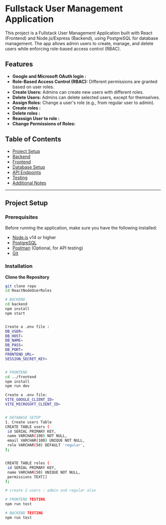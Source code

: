 # Fullstack User Management Application

This project is a Fullstack User Management Application built with React (Frontend) and Node.js/Express (Backend), using PostgreSQL for database management. The app allows admin users to create, manage, and delete users while enforcing role-based access control (RBAC).

## Features

- **Google and Microsoft OAuth login :**
- **Role-Based Access Control (RBAC):** Different permissions are granted based on user roles.
- **Create Users:** Admins can create new users with different roles.
- **Delete Users:** Admins can delete selected users, except for themselves.
- **Assign Roles:** Change a user's role (e.g., from regular user to admin).
- **Create roles :**
- **Delete roles :**
- **Reassign User to role :**
- **Change Permissions of Roles:**

  
## Table of Contents

- [Project Setup](#project-setup)
- [Backend](#backend)
- [Frontend](#frontend)
- [Database Setup](#database-setup)
- [API Endpoints](#api-endpoints)
- [Testing](#testing)
- [Additional Notes](#additional-notes)

---

## Project Setup

### Prerequisites

Before running the application, make sure you have the following installed:

- [Node.js](https://nodejs.org/) v14 or higher
- [PostgreSQL](https://www.postgresql.org/)
- [Postman](https://www.postman.com/) (Optional, for API testing)
- [Git](https://git-scm.com/)

### Installation

**Clone the Repository**
   ```bash
   git clone repo
   cd ReactNodeUserRoles

# BACKEND
cd backend
npm install
npm start


Create a .env file :
DB_USER=
DB_HOST=
DB_NAME=
DB_PASS=
DB_PORT=
FRONTEND_URL=
SESSION_SECRET_KEY=


# FRONTEND
cd ../frontend
npm install
npm run dev

Create a .env file:
VITE_GOOGLE_CLIENT_ID=
VITE_MICROSOFT_CLIENT_ID=


# DATABASE SETUP
1. Create users Table
CREATE TABLE users (
    id SERIAL PRIMARY KEY,
    name VARCHAR(100) NOT NULL,
    email VARCHAR(100) UNIQUE NOT NULL,
    role VARCHAR(50) DEFAULT 'regular',
);


CREATE TABLE roles (
    id SERIAL PRIMARY KEY,
    name VARCHAR(50) UNIQUE NOT NULL,
    permissions TEXT[]
);

# create 2 users : admin and regular also

# FRONTEND TESTING
npm run test

# BACKEND TESTING
npm run test